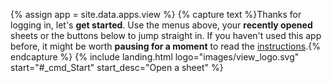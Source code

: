 {% assign app = site.data.apps.view %}
{% capture text %}Thanks for logging in, let's __get started__. Use the menus above, your __recently opened__ sheets or the buttons below to jump straight in. If you haven't used this app before, it might be worth __pausing for a moment__ to read the [instructions](#instructions).{% endcapture %}
{% include landing.html logo="images/view_logo.svg" start="#_cmd_Start" start_desc="Open a sheet" %}